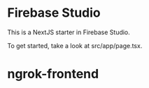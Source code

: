 # Firebase Studio

This is a NextJS starter in Firebase Studio.

To get started, take a look at src/app/page.tsx.
# ngrok-frontend
